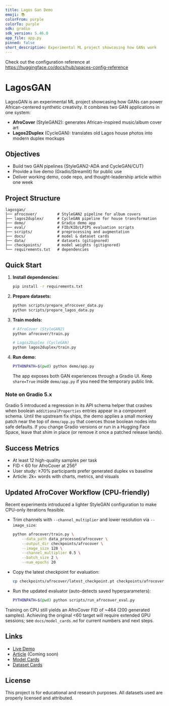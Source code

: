 ```yaml
---
title: Lagos Gan Demo
emoji: 📚
colorFrom: purple
colorTo: purple
sdk: gradio
sdk_version: 5.46.0
app_file: app.py
pinned: false
short_description: Experimental ML project showcasing how GANs work
---
```


Check out the configuration reference at https://huggingface.co/docs/hub/spaces-config-reference

# LagosGAN

LagosGAN is an experimental ML project showcasing how GANs can power African-centered synthetic creativity. It combines two GAN applications in one system:

- **AfroCover** (StyleGAN2): generates African-inspired music/album cover art
- **Lagos2Duplex** (CycleGAN): translates old Lagos house photos into modern duplex mockups

## Objectives

- Build two GAN pipelines (StyleGAN2-ADA and CycleGAN/CUT)
- Provide a live demo (Gradio/Streamlit) for public use
- Deliver working demo, code repo, and thought-leadership article within one week

## Project Structure

```
lagosgan/
├── afrocover/         # StyleGAN2 pipeline for album covers
├── lagos2duplex/      # CycleGAN pipeline for house transformation
├── demo/              # Gradio demo app
├── eval/              # FID/KID/LPIPS evaluation scripts
├── scripts/           # preprocessing and augmentation
├── docs/              # model & dataset cards
├── data/              # datasets (gitignored)
├── checkpoints/       # model weights (gitignored)
└── requirements.txt   # dependencies
```

## Quick Start

1. **Install dependencies:**
   ```bash
   pip install -r requirements.txt
   ```

2. **Prepare datasets:**
   ```bash
   python scripts/prepare_afrocover_data.py
   python scripts/prepare_lagos_data.py
   ```

3. **Train models:**
   ```bash
   # AfroCover (StyleGAN2)
   python afrocover/train.py

   # Lagos2Duplex (CycleGAN)
   python lagos2duplex/train.py
   ```

4. **Run demo:**
   ```bash
   PYTHONPATH=$(pwd) python demo/app.py
   ```
   The app exposes both GAN experiences through a Gradio UI. Keep `share=True` inside `demo/app.py` if you need the temporary public link.

### Note on Gradio 5.x

Gradio 5 introduced a regression in its API schema helper that crashes when boolean `additionalProperties` entries appear in a component schema. Until the upstream fix ships, the demo applies a small monkey patch near the top of `demo/app.py` that coerces those boolean nodes into safe defaults. If you change Gradio versions or run in a Hugging Face Space, leave that shim in place (or remove it once a patched release lands).

## Success Metrics

- At least 12 high-quality samples per task
- FID < 60 for AfroCover at 256²
- User study: ≥70% participants prefer generated duplex vs baseline
- Article: 2k+ words with charts, metrics, and visuals

## Updated AfroCover Workflow (CPU-friendly)

Recent experiments introduced a lighter StyleGAN configuration to make CPU-only iterations feasible.

- Trim channels with `--channel_multiplier` and lower resolution via `--image_size`:
  ```bash
  python afrocover/train.py \
      --data_path data_processed/afrocover \
      --output_dir checkpoints/afrocover \
      --image_size 128 \
      --channel_multiplier 0.5 \
      --batch_size 2 \
      --num_epochs 20
  ```
- Copy the latest checkpoint for evaluation:
  ```bash
  cp checkpoints/afrocover/latest_checkpoint.pt checkpoints/afrocover/latest.pt
  ```
- Run the updated evaluator (auto-detects saved hyperparameters):
  ```bash
  PYTHONPATH=$(pwd) python scripts/run_afrocover_eval.py
  ```

Training on CPU still yields an AfroCover FID of ~464 (200 generated samples). Achieving the original <60 target will require extended GPU sessions; see `docs/model_cards.md` for current numbers and next steps.

## Links

- [Live Demo](https://huggingface.co/spaces/theelvace/lagos-gan-demo)
- [Article](#) (Coming soon)
- [Model Cards](docs/model_cards.md)
- [Dataset Cards](docs/dataset_cards.md)

## License

This project is for educational and research purposes. All datasets used are properly licensed and attributed.

